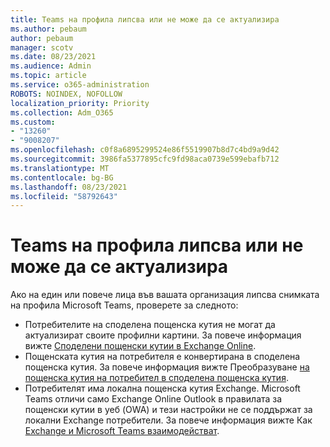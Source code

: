 ```yaml
---
title: Teams на профила липсва или не може да се актуализира
ms.author: pebaum
author: pebaum
manager: scotv
ms.date: 08/23/2021
ms.audience: Admin
ms.topic: article
ms.service: o365-administration
ROBOTS: NOINDEX, NOFOLLOW
localization_priority: Priority
ms.collection: Adm_O365
ms.custom:
- "13260"
- "9008207"
ms.openlocfilehash: c0f8a6895299524e86f5519907b8d7c4bd9a9d42
ms.sourcegitcommit: 3986fa5377895cfc9fd98aca0739e599ebafb712
ms.translationtype: MT
ms.contentlocale: bg-BG
ms.lasthandoff: 08/23/2021
ms.locfileid: "58792643"
---
```

# <a name="teams-profile-photo-is-missing-or-cant-be-updated"></a>Teams на профила липсва или не може да се актуализира

Ако на един или повече лица във вашата организация липсва снимката на профила Microsoft Teams, проверете за следното: 

- Потребителите на споделена пощенска кутия не могат да актуализират своите профилни картини. За повече информация вижте [Споделени пощенски кутии в Exchange Online](https://docs.microsoft.com/exchange/collaboration-exo/shared-mailboxes). 
- Пощенската кутия на потребителя е конвертирана в споделена пощенска кутия. За повече информация вижте Преобразуване [на пощенска кутия на потребител в споделена пощенска кутия](https://docs.microsoft.com/microsoft-365/admin/email/convert-user-mailbox-to-shared-mailbox). 
- Потребителят има локална пощенска кутия Exchange. Microsoft Teams отличи само Exchange Online Outlook в правилата за пощенски кутии в уеб (OWA) и тези настройки не се поддържат за локални Exchange потребители. За повече информация вижте Как [Exchange и Microsoft Teams взаимодействат](https://docs.microsoft.com/MicrosoftTeams/exchange-teams-interact). 